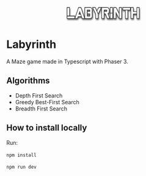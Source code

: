 <p align="center">
  <img width="40%" style="margin: 0 auto;" src="./public/assets/images/labyrinthTitle.png" >
</p>

# Labyrinth
 A Maze game made in Typescript with Phaser 3.

## Algorithms
 - Depth First Search
 - Greedy Best-First Search
 - Breadth First Search

## How to install locally
Run:

`npm install`

`npm run dev`

